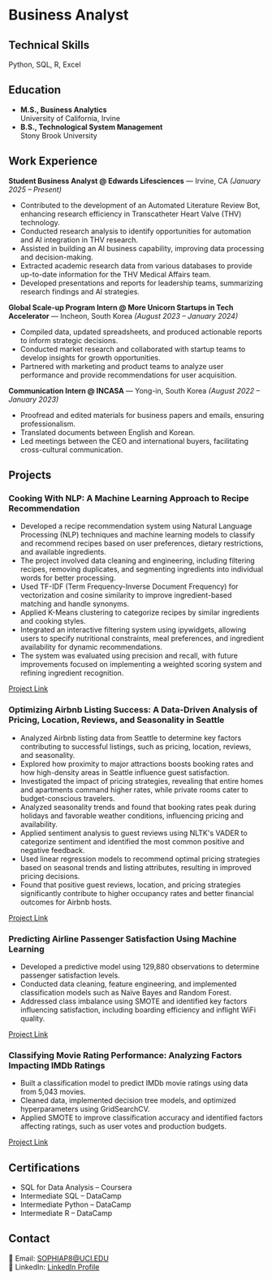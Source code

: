 # Business Analyst

## Technical Skills
Python, SQL, R, Excel

## Education
- **M.S., Business Analytics**  
  University of California, Irvine 
- **B.S., Technological System Management**  
  Stony Brook University 

## Work Experience

**Student Business Analyst @ Edwards Lifesciences** — Irvine, CA *(January 2025 – Present)*  
- Contributed to the development of an Automated Literature Review Bot, enhancing research efficiency in Transcatheter Heart Valve (THV) technology.  
- Conducted research analysis to identify opportunities for automation and AI integration in THV research.  
- Assisted in building an AI business capability, improving data processing and decision-making.  
- Extracted academic research data from various databases to provide up-to-date information for the THV Medical Affairs team.  
- Developed presentations and reports for leadership teams, summarizing research findings and AI strategies.

**Global Scale-up Program Intern @ More Unicorn Startups in Tech Accelerator** — Incheon, South Korea *(August 2023 – January 2024)*  
- Compiled data, updated spreadsheets, and produced actionable reports to inform strategic decisions.  
- Conducted market research and collaborated with startup teams to develop insights for growth opportunities.  
- Partnered with marketing and product teams to analyze user performance and provide recommendations for user acquisition.

**Communication Intern @ INCASA** — Yong-in, South Korea *(August 2022 – January 2023)*  
- Proofread and edited materials for business papers and emails, ensuring professionalism.  
- Translated documents between English and Korean.  
- Led meetings between the CEO and international buyers, facilitating cross-cultural communication.

## Projects

### **Cooking With NLP: A Machine Learning Approach to Recipe Recommendation**
- Developed a recipe recommendation system using Natural Language Processing (NLP) techniques and machine learning models to classify and recommend recipes based on user preferences, dietary restrictions, and available ingredients.
- The project involved data cleaning and engineering, including filtering recipes, removing duplicates, and segmenting ingredients into individual words for better processing.
- Used TF-IDF (Term Frequency-Inverse Document Frequency) for vectorization and cosine similarity to improve ingredient-based matching and handle synonyms.
- Applied K-Means clustering to categorize recipes by similar ingredients and cooking styles.
- Integrated an interactive filtering system using ipywidgets, allowing users to specify nutritional constraints, meal preferences, and ingredient availability for dynamic recommendations.
- The system was evaluated using precision and recall, with future improvements focused on implementing a weighted scoring system and refining ingredient recognition.

[Project Link](https://medium.com/@sophiap8/cooking-with-nlp-a-machine-learning-approach-to-recipe-recommendation-2dc07c360050)

### **Optimizing Airbnb Listing Success: A Data-Driven Analysis of Pricing, Location, Reviews, and Seasonality in Seattle**
- Analyzed Airbnb listing data from Seattle to determine key factors contributing to successful listings, such as pricing, location, reviews, and seasonality.
- Explored how proximity to major attractions boosts booking rates and how high-density areas in Seattle influence guest satisfaction.
- Investigated the impact of pricing strategies, revealing that entire homes and apartments command higher rates, while private rooms cater to budget-conscious travelers.
- Analyzed seasonality trends and found that booking rates peak during holidays and favorable weather conditions, influencing pricing and availability.
- Applied sentiment analysis to guest reviews using NLTK's VADER to categorize sentiment and identified the most common positive and negative feedback.
- Used linear regression models to recommend optimal pricing strategies based on seasonal trends and listing attributes, resulting in improved pricing decisions.
- Found that positive guest reviews, location, and pricing strategies significantly contribute to higher occupancy rates and better financial outcomes for Airbnb hosts.

[Project Link](https://medium.com/@sophiap8/optimizing-airbnb-listing-success-a-data-driven-analysis-of-pricing-location-reviews-and-8cbe7bb1ca68)

### Predicting Airline Passenger Satisfaction Using Machine Learning  
- Developed a predictive model using 129,880 observations to determine passenger satisfaction levels.  
- Conducted data cleaning, feature engineering, and implemented classification models such as Naïve Bayes and Random Forest.  
- Addressed class imbalance using SMOTE and identified key factors influencing satisfaction, including boarding efficiency and inflight WiFi quality.
  
[Project Link](https://medium.com/@sophiap8/airline-service-modeling-and-analysis-a-comprehensicve-report-on-factors-driving-customer-b19390f4d272)

### Classifying Movie Rating Performance: Analyzing Factors Impacting IMDb Ratings  
- Built a classification model to predict IMDb movie ratings using data from 5,043 movies.  
- Cleaned data, implemented decision tree models, and optimized hyperparameters using GridSearchCV.  
- Applied SMOTE to improve classification accuracy and identified factors affecting ratings, such as user votes and production budgets.

[Project Link](https://medium.com/p/c475512dab86/edit)

## Certifications  
- SQL for Data Analysis – Coursera   
- Intermediate SQL – DataCamp  
- Intermediate Python – DataCamp  
- Intermediate R – DataCamp

## Contact  
📧 Email: SOPHIAP8@UCI.EDU  
💼 LinkedIn: [LinkedIn Profile](www.linkedin.com/in/soheeprk)  
